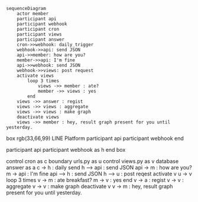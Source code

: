 ```mermaid
sequenceDiagram
    actor member
    participant api
    participant webhook
    participant cron
    participant views
    participant answer
    cron->>webhook: daily_trigger
    webhook->>api: send JSON
    api->>member: how are you?
    member->>api: I'm fine
    api->>webhook: send JSON
    webhook->>views: post request
    activate views
        loop 3 times
            views ->> member : ate?
            member ->> views : yes
        end
    views ->> answer : regist
    views ->> views : aggregate
    views ->> views : make graph
    deactivate views
    views ->> member : hey, result graph present for you until yesterday.
```
box rgb(33,66,99) LINE Platform
participant api
participant webhook
end

participant api
participant webhook as h
end box

control cron as c
boundary urls.py as u
control views.py as v
database answer as a
c -> h : daily send
h --> api : send JSON
api -> m : how are you?
m -> api : I'm fine
api --> h : send JSON
h --> u : post reqest
activate v
u -> v
loop 3 times
v -> m : ate breakfast?
m -> v : yes
end
v -> a : regist
v -> v : aggregate
v -> v : make graph
deactivate v
v -> m : hey, result graph present for you until yesterday.
